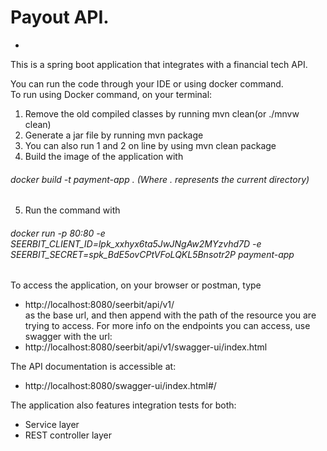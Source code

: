 
#  Payout API.
-
This is a spring boot application that integrates with a financial tech API. 

You can run the code through your IDE or using docker command. <br>
To run using Docker command, on your terminal:

1. Remove the old compiled classes by running mvn clean(or ./mnvw clean)
2. Generate a jar file by running mvn package
3. You can also run 1 and 2 on line by using mvn clean package
4. Build the image of the application with
###### docker build -t payment-app . (Where . represents the current directory)
5. Run the command with 
###### docker run  -p 80:80 -e SEERBIT_CLIENT_ID=lpk_xxhyx6ta5JwJNgAw2MYzvhd7D -e SEERBIT_SECRET=spk_BdE5ovCPtVFoLQKL5Bnsotr2P payment-app

To access the application, on your browser or postman, type
- http://localhost:8080/seerbit/api/v1/ <br>
as the base url, and then append with the path of the resource you are trying to access.
For more info on the endpoints you can access, use swagger with the url:
- http://localhost:8080/seerbit/api/v1/swagger-ui/index.html <br>

The API documentation is accessible at:
- http://localhost:8080/swagger-ui/index.html#/ <br>

The application also features integration tests for both:
- Service layer
- REST controller layer <br>

